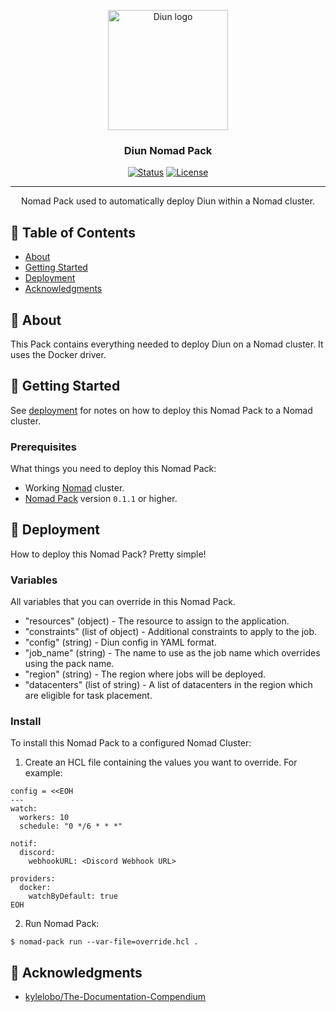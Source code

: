 <p align="center">
  <a href="https://crazymax.dev/diun/" rel="noopener">
  <img width=192px src="https://crazymax.dev/diun/assets/logo.png" alt="Diun logo"></a>
</p>

<h3 align="center">Diun Nomad Pack</h3>

<div align="center">

[![Status](https://img.shields.io/badge/status-active-success.svg)]()
[![License](https://img.shields.io/badge/license-MIT-blue.svg)](/LICENSE)

</div>

---

<p align="center"> Nomad Pack used to automatically deploy Diun within a Nomad cluster.
    <br> 
</p>

## 📝 Table of Contents

- [About](#about)
- [Getting Started](#getting_started)
- [Deployment](#deployment)
- [Acknowledgments](#acknowledgement)

## 🧐 About <a name = "about"></a>

This Pack contains everything needed to deploy Diun on a Nomad cluster. It uses the Docker driver.

## 🏁 Getting Started <a name = "getting_started"></a>

See [deployment](#deployment) for notes on how to deploy this Nomad Pack to a Nomad cluster.

### Prerequisites

What things you need to deploy this Nomad Pack:

- Working [Nomad](https://www.nomadproject.io/) cluster.
- [Nomad Pack](https://github.com/hashicorp/nomad-pack) version `0.1.1` or higher.

## 🚀 Deployment <a name = "deployment"></a>

How to deploy this Nomad Pack? Pretty simple!

### Variables

All variables that you can override in this Nomad Pack.

- "resources" (object) - The resource to assign to the application.
- "constraints" (list of object) - Additional constraints to apply to the job.
- "config" (string) - Diun config in YAML format.
- "job_name" (string) - The name to use as the job name which overrides using the pack name.
- "region" (string) - The region where jobs will be deployed.
- "datacenters" (list of string) - A list of datacenters in the region which are eligible for task placement.

### Install

To install this Nomad Pack to a configured Nomad Cluster:

1. Create an HCL file containing the values you want to override. For example:

```hcl
config = <<EOH
---
watch:
  workers: 10
  schedule: "0 */6 * * *"

notif:
  discord:
    webhookURL: <Discord Webhook URL>

providers:
  docker:
    watchByDefault: true
EOH
```

2. Run Nomad Pack:

```shell
$ nomad-pack run --var-file=override.hcl .
```

## 🎉 Acknowledgments <a name = "acknowledgments"></a>

- [kylelobo/The-Documentation-Compendium](https://github.com/kylelobo/The-Documentation-Compendium)
